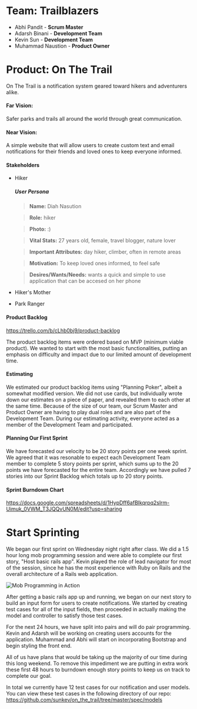 # Team: Trailblazers
- Abhi Pandit - **Scrum Master**
- Adarsh Binani - **Development Team**
- Kevin Sun - **Development Team**
- Muhammad Naustion - **Product Owner**



# Product: On The Trail

On The Trail is a notification system geared toward hikers and adventurers alike. 

#### Far Vision:
Safer parks and trails all around the world through great communication.

#### Near Vision:
A simple website that will allow users to create custom text and email notifications for their friends and loved ones to keep everyone informed.

#### Stakeholders
- Hiker
  ##### User Persona

  > **Name:** Diah Nasution
  
  > **Role:** hiker
  
  > **Photo:** :)

  > **Vital Stats:** 27 years old, female, travel blogger, nature lover
  
  > **Important Attributes:** day hiker, climber, often in remote areas
  
  > **Motivation:** To keep loved ones informed, to feel safe
  
  > **Desires/Wants/Needs:** wants a quick and simple to use application that can be accesed on her phone
  
- Hiker's Mother
- Park Ranger

#### Product Backlog

https://trello.com/b/cLhb0bj9/product-backlog

The product backlog items were ordered based on MVP (minimum viable product). We wanted to start with the most basic functionalities, putting an emphasis on difficulty and impact due to our limited amount of development time.

#### Estimating

We estimated our product backlog items using "Planning Poker", albeit a somewhat modified version. We did not use cards, but individually wrote down our estimates on a piece of paper, and revealed them to each other at the same time. Because of the size of our team, our Scrum Master and Product Owner are having to play dual roles and are also part of the Development Team. During our estimating activity, everyone acted as a member of the Development Team and participated.

#### Planning Our First Sprint

We have forecasted our velocity to be 20 story points per one week sprint. We agreed that it was resonable to expect each Development Team member to complete 5 story points per sprint, which sums up to the 20 points we have forecasted for the entire team. Accordingly we have pulled 7 stories into our Sprint Backlog which totals up to 20 story points.

#### Sprint Burndown Chart

https://docs.google.com/spreadsheets/d/1HypDff6afBlkqrpq2slrm-Uimuk_0VWM_T3JQQvUN0M/edit?usp=sharing

# Start Sprinting

We began our first sprint on Wednesday night right after class. We did a 1.5 hour long mob programming session and were able to complete our first story, "Host basic rails app". Kevin played the role of lead navigator for most of the session, since he has the most experience with Ruby on Rails and the overall architecture of a Rails web application.

![Mob Programming in Action](http://i.imgur.com/P6lcq8o.jpg)
 
After getting a basic rails app up and running, we began on our next story to build an input form for users to create notifications. We started by creating test cases for all of the input fields, then proceeded in actually making the model and controller to satisfy those test cases.

For the next 24 hours, we have split into pairs and will do pair programming. Kevin and Adarsh will be working on creating users accounts for the application. Muhammad and Abhi will start on incorporating Bootstrap and begin styling the front end.

All of us have plans that would be taking up the majority of our time during this long weekend. To remove this impediment we are putting in extra work these first 48 hours to burndown enough story points to keep us on track to complete our goal.

In total we currently have 12 test cases for our notification and user models. You can view these test cases in the following directory of our repo: https://github.com/sunkev/on_the_trail/tree/master/spec/models
